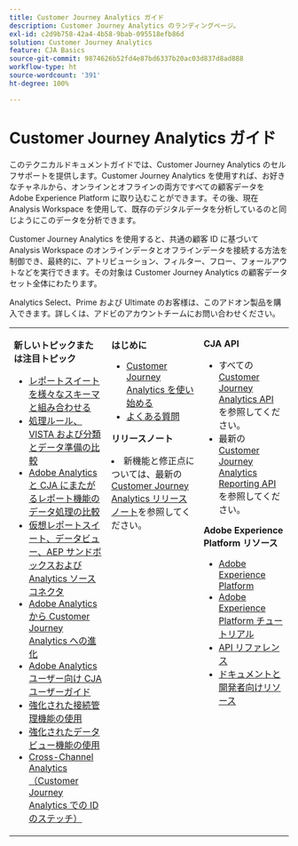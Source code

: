 ```yaml
---
title: Customer Journey Analytics ガイド
description: Customer Journey Analytics のランディングページ。
exl-id: c2d9b758-42a4-4b58-9bab-095518efb86d
solution: Customer Journey Analytics
feature: CJA Basics
source-git-commit: 9874626b52fd4e87bd6337b20ac03d837d8ad888
workflow-type: ht
source-wordcount: '391'
ht-degree: 100%

---
```


# Customer Journey Analytics ガイド

このテクニカルドキュメントガイドでは、Customer Journey Analytics のセルフサポートを提供します。Customer Journey Analytics を使用すれば、お好きなチャネルから、オンラインとオフラインの両方ですべての顧客データを Adobe Experience Platform に取り込むことができます。その後、現在 Analysis Workspace を使用して、既存のデジタルデータを分析しているのと同じようにこのデータを分析できます。

Customer Journey Analytics を使用すると、共通の顧客 ID に基づいて Analysis Workspace のオンラインデータとオフラインデータを接続する方法を制御でき、最終的に、アトリビューション、フィルター、フロー、フォールアウトなどを実行できます。その対象は Customer Journey Analytics の顧客データセット全体にわたります。

Analytics Select、Prime および Ultimate のお客様は、このアドオン製品を購入できます。詳しくは、アドビのアカウントチームにお問い合わせください。

<table frame="none"> 
 <tbody> 
  <tr> 
   <td colname="col1" colsep="0" rowsep="0" valign="top"> <p class="head"> <b>新しいトピックまたは注目トピック</b> </p> <p> 
     <ul>
       <li><a href="https://experienceleague.adobe.com/docs/analytics-platform/using/cja-usecases/combine-report-suites.html?lang=ja"> レポートスイートを様々なスキーマと組み合わせる </a> </li>
      <li><a href="https://experienceleague.adobe.com/docs/analytics-platform/using/cja-overview/compare-aa-cja/pr-vista-dataprep.html?lang=ja"> 処理ルール、VISTA および分類とデータ準備の比較 </a> </li>
      <li><a href="https://experienceleague.adobe.com/docs/analytics-platform/using/cja-overview/compare-aa-cja/data-processing-comparisons.html?lang=ja"> Adobe Analytics と CJA にまたがるレポート機能のデータ処理の比較 </a> </li>
      <li><a href="https://experienceleague.adobe.com/docs/analytics-platform/using/cja-overview/compare-aa-cja/vrs-dataview-sandbox-adc.html?lang=ja"> 仮想レポートスイート、データビュー、AEP サンドボックスおよび Analytics ソースコネクタ </a> </li>
      <li><a href="https://experienceleague.adobe.com/docs/analytics-platform/using/cja-overview/aa-to-cja.html?lang=ja"> Adobe Analytics から Customer Journey Analytics への進化 </a> </li>
      <li><a href="https://experienceleague.adobe.com/docs/analytics-platform/using/cja-overview/aa-to-cja-user.html?lang=ja"> Adobe Analytics ユーザー向け CJA ユーザーガイド </a> </li>
     <li><a href="https://experienceleague.adobe.com/docs/analytics-platform/using/cja-connections/manage-connections.html?lang=ja#connection-detail"> 強化された接続管理機能の使用 </a> </li>
      <li><a href="https://experienceleague.adobe.com/docs/analytics-platform/using/cja-dataviews/data-views.html?lang=ja#cja-dataviews"> 強化されたデータビュー機能の使用 </a> </li>
      <li><a href="https://experienceleague.adobe.com/docs/analytics-platform/using/cja-connections/cca/overview.html?lang=ja#cja-connections"> Cross-Channel Analytics（Customer Journey Analytics での ID のステッチ）</a> </li>
   <td colname="col2" valign="top"><p class="head"> <b>はじめに</b> </p> 
      <ul> 
      <li><a href="https://experienceleague.adobe.com/docs/analytics-platform/using/cja-overview/cja-getting-started.html?lang=ja">Customer Journey Analytics を使い始める</a> </li> 
      <li><a href="https://experienceleague.adobe.com/docs/analytics-platform/using/cja-overview/cja-faq.html?lang=ja">よくある質問</a> </li> 
   </ul> <p class="head"><b>リリースノート</b> </p> 
     <li>新機能と修正点については、最新の <a href="https://experienceleague.adobe.com/docs/analytics-platform/using/releases/latest.html?lang=ja" format="https" scope="external">Customer Journey Analytics リリースノート</a>を参照してください。 </li>
    <td colname="col3" valign="top"> <p class="head"><b>CJA API</b> </p> 
    <ul> 
     <li>すべての <a href="https://developer.adobe.com/cja-apis/docs/" format="https" scope="external">Customer Journey Analytics API</a> を参照してください。 </li>
      <li>最新の <a href="https://developer.adobe.com/cja-apis/docs/api/#tag/Reporting-API" format="https" scope="external">Customer Journey Analytics Reporting API</a> を参照してください。 </li>
    </ul> <p class="head"> <b>Adobe Experience Platform リソース</b> </p> 
    <ul> 
     <li><a href="https://www.adobe.com/jp/experience-platform.html" format="http" scope="external">Adobe Experience Platform</a> </li> 
     <li> <a href="https://experienceleague.adobe.com/docs/platform-learn/tutorials/overview.html?lang=ja" format="https" scope="external">Adobe Experience Platform チュートリアル</a> </li> 
     <li><a href="https://www.adobe.io/apis/experienceplatform/home/api-reference.html" format="https" scope="external">API リファレンス</a> </li> 
     <li><a href="https://www.adobe.com/jp/experience-platform/documentation-and-developer-resources.html" format="https" scope="external">ドキュメントと開発者向けリソース</a> </li> 
    </ul> </td> 
  </tr> 
 </tbody> 
</table>
